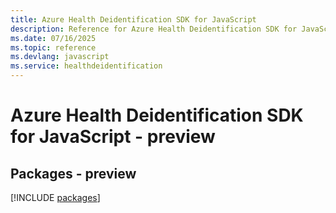 ```yaml
---
title: Azure Health Deidentification SDK for JavaScript
description: Reference for Azure Health Deidentification SDK for JavaScript
ms.date: 07/16/2025
ms.topic: reference
ms.devlang: javascript
ms.service: healthdeidentification
---
```

# Azure Health Deidentification SDK for JavaScript - preview
## Packages - preview
[!INCLUDE [packages](health-deidentification-index.md)]